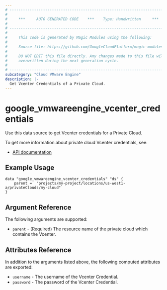 ```yaml
---
# ----------------------------------------------------------------------------
#
#     ***     AUTO GENERATED CODE    ***    Type: Handwritten     ***
#
# ----------------------------------------------------------------------------
#
#     This code is generated by Magic Modules using the following:
#
#     Source file: https://github.com/GoogleCloudPlatform/magic-modules/tree/main/mmv1/third_party/terraform/website/docs/d/vmwareengine_vcenter_credentials.html.markdown
#
#     DO NOT EDIT this file directly. Any changes made to this file will be
#     overwritten during the next generation cycle.
#
# ----------------------------------------------------------------------------
subcategory: "Cloud VMware Engine"
description: |-
  Get Vcenter Credentials of a Private Cloud.
---
```


# google_vmwareengine_vcenter_credentials

Use this data source to get Vcenter credentials for a Private Cloud.

To get more information about private cloud Vcenter credentials, see:
* [API documentation](https://cloud.google.com/vmware-engine/docs/reference/rest/v1/projects.locations.privateClouds/showVcenterCredentials)

## Example Usage

```hcl
data "google_vmwareengine_vcenter_credentials" "ds" {
	parent =  "projects/my-project/locations/us-west1-a/privateClouds/my-cloud"
}
```

## Argument Reference

The following arguments are supported:

* `parent` - (Required) The resource name of the private cloud which contains the Vcenter.

## Attributes Reference

In addition to the arguments listed above, the following computed attributes are exported:

* `username` - The username of the Vcenter Credential.
* `password` - The password of the Vcenter Credential.